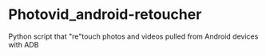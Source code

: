 # Photovid_android-retoucher
Python script that "re"touch photos and videos pulled from Android devices with ADB
